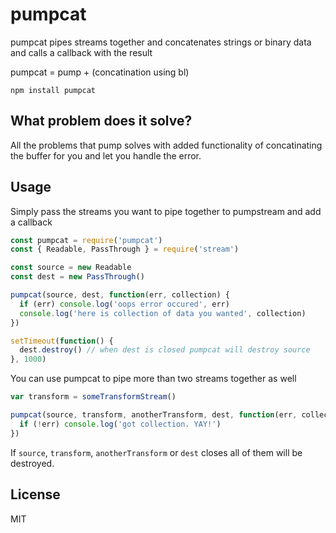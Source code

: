 # pumpcat

pumpcat pipes streams together and concatenates strings or binary data and calls a callback with the result

pumpcat = pump + (concatination using bl)

```
npm install pumpcat
```

## What problem does it solve?

All the problems that pump solves with added functionality of concatinating the buffer for you and let you handle the error.

## Usage

Simply pass the streams you want to pipe together to pumpstream and add a callback

``` js
const pumpcat = require('pumpcat')
const { Readable, PassThrough } = require('stream')

const source = new Readable
const dest = new PassThrough()

pumpcat(source, dest, function(err, collection) {
  if (err) console.log('oops error occured', err)
  console.log('here is collection of data you wanted', collection)
})

setTimeout(function() {
  dest.destroy() // when dest is closed pumpcat will destroy source
}, 1000)
```

You can use pumpcat to pipe more than two streams together as well

``` js
var transform = someTransformStream()

pumpcat(source, transform, anotherTransform, dest, function(err, collection) {
  if (!err) console.log('got collection. YAY!')
})
```

If `source`, `transform`, `anotherTransform` or `dest` closes all of them will be destroyed.

## License

MIT
